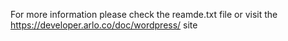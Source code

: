 For more information please check the reamde.txt file or visit the https://developer.arlo.co/doc/wordpress/ site
